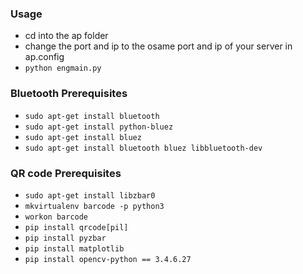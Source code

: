 ### Usage 
- cd into the ap folder
- change the port and ip to the osame port and ip of your server in ap.config
- `python engmain.py`



### Bluetooth Prerequisites
- `sudo apt-get install bluetooth`
- `sudo apt-get install python-bluez`
- `sudo apt-get install bluez`
- `sudo apt-get install bluetooth bluez libbluetooth-dev`


### QR code Prerequisites
- `sudo apt-get install libzbar0`
- `mkvirtualenv barcode -p python3`
- `workon barcode`
- `pip install qrcode[pil]`
- `pip install pyzbar`
- `pip install matplotlib`
- `pip install opencv-python == 3.4.6.27`

